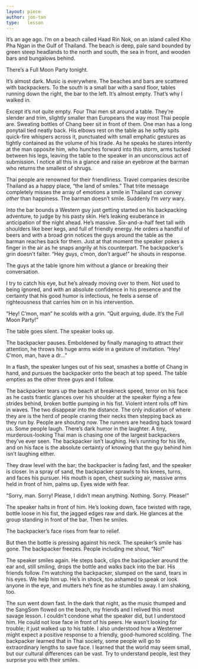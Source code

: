 ```yaml
---
layout: piece
author: jon-tan
type:   lesson
---
```


It’s an age ago. I’m on a beach called Haad Rin Nok, on an island called Kho Pha Ngan in the Gulf of Thailand. The beach is deep, pale sand bounded by green steep headlands to the north and south, the sea in front, and wooden bars and bungalows behind.

There’s a Full Moon Party tonight.

It’s almost dark. Music is everywhere. The beaches and bars are scattered with backpackers. To the south is a small bar with a sand floor, tables running down the right, the bar to the left. It’s almost empty. That’s why I walked in.

Except it’s not quite empty. Four Thai men sit around a table. They’re slender and trim, slightly smaller than Europeans the way most Thai people are. Sweating bottles of Chang beer sit in front of them. One man has a long ponytail tied neatly back. His elbows rest on the table as he softly spits quick-fire whispers across it, punctuated with small emphatic gestures as tightly contained as the volume of his tirade. As he speaks he stares intently at the man opposite him, who hunches forward into this storm, arms tucked between his legs, leaving the table to the speaker in an unconscious act of submission. I notice all this in a glance and raise an eyebrow at the barman who returns the smallest of shrugs.

Thai people are renowned for their friendliness. Travel companies describe Thailand as a happy place, “the land of smiles.” That trite message completely misses the array of emotions a smile in Thailand can convey *other* than happiness. The barman doesn’t smile. Suddenly I’m *very* wary.

Into the bar bounds a Western guy just getting started on his backpacking adventure, to judge by his pasty skin. He’s leaking exuberance in anticipation of the night ahead. He’s massive. Six-and-a-half feet tall with shoulders like beer kegs, and full of friendly energy. He orders a handful of beers and with a broad grin notices the guys around the table as the barman reaches back for them. Just at that moment the speaker pokes a finger in the air as he snaps angrily at his counterpart. The backpacker’s grin doesn’t falter. “Hey guys, c’mon, don’t argue!” he shouts in response.

The guys at the table ignore him without a glance or breaking their conversation.

I try to catch his eye, but he’s already moving over to them. Not used to being ignored, and with an absolute confidence in his presence and the certainty that his good humor is infectious, he feels a sense of righteousness that carries him on in his intervention.

“Hey! C’mon, man” he scolds with a grin. “Quit arguing, dude. It’s the Full Moon Party!”

The table goes silent. The speaker looks up.

The backpacker pauses. Emboldened by finally managing to attract their attention, he throws his huge arms wide in a gesture of invitation. “Hey! C’mon, man, have a dr…”

In a flash, the speaker lunges out of his seat, smashes a bottle of Chang in hand, and pursues the backpacker onto the beach at top speed. The table empties as the other three guys and I follow.

The backpacker tears up the beach at breakneck speed, terror on his face as he casts frantic glances over his shoulder at the speaker flying a few strides behind, broken bottle pumping in his fist. Violent intent rolls off him in waves. The two disappear into the distance. The only indication of where they are is the herd of people craning their necks then stepping back as they run by. People are shouting now. The runners are heading back toward us. Some people laugh. There’s dark humor in the laughter. A tiny, murderous-looking Thai man is chasing one of the largest backpackers they’ve ever seen. The backpacker isn’t laughing. He’s running for his life, and on his face is the absolute certainty of knowing that the guy behind him isn’t laughing either.

They draw level with the bar; the backpacker is fading fast, and the speaker is closer. In a spray of sand, the backpacker sprawls to his knees, turns, and faces his pursuer. His mouth is open, chest sucking air, massive arms held in front of him, palms up. Eyes wide with fear.

“Sorry, man. Sorry! Please, I didn’t mean anything. Nothing. Sorry. Please!”

The speaker halts in front of him. He’s looking down, face twisted with rage, bottle loose in his fist, the jagged edges raw and dark. He glances at the group standing in front of the bar. Then he smiles.

The backpacker’s face rises from fear to relief.

But then the bottle is pressing against his neck. The speaker’s smile has gone. The backpacker freezes. People including me shout, “No!”

The speaker smiles again. He steps back, clips the backpacker around the ear and, still smiling, drops the bottle and walks back into the bar. His friends follow. I’m watching the backpacker, slumped on the sand, tears in his eyes. We help him up. He’s in shock, too ashamed to speak or look anyone in the eye, and mutters he’s fine as he stumbles away. I am shaking, too.

The sun went down fast. In the dark that night, as the music thumped and the SangSom flowed on the beach, my friends and I relived this most savage lesson. I couldn’t condone what the speaker did, but I understood him. He could not lose face in front of his peers. He wasn’t looking for trouble; it just walked up to his table. I also understood how a Westerner might expect a positive response to a friendly, good-humored scolding. The backpacker learned that in Thai society, some people will go to extraordinary lengths to save face. I learned that the world may seem small, but our cultural differences can be vast. Try to understand people, lest they surprise you with their smiles.